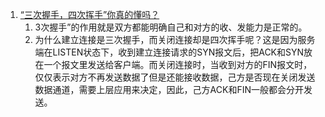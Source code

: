 1. [“三次握手，四次挥手”你真的懂吗？](https://zhuanlan.zhihu.com/p/53374516)      
    1. 3次握手”的作用就是双方都能明确自己和对方的收、发能力是正常的。      
    2. 为什么建立连接是三次握手，而关闭连接却是四次挥手呢？这是因为服务端在LISTEN状态下，收到建立连接请求的SYN报文后，把ACK和SYN放在一个报文里发送给客户端。而关闭连接时，当收到对方的FIN报文时，仅仅表示对方不再发送数据了但是还能接收数据，己方是否现在关闭发送数据通道，需要上层应用来决定，因此，己方ACK和FIN一般都会分开发送。       

